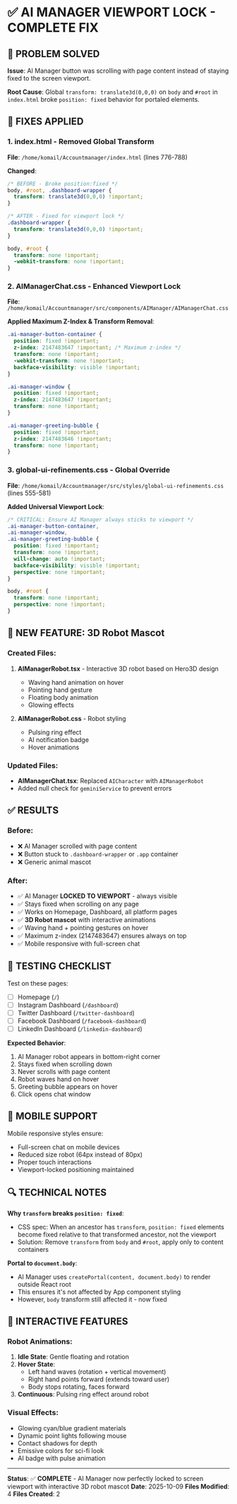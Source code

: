 # ✅ AI MANAGER VIEWPORT LOCK - COMPLETE FIX

## 🎯 PROBLEM SOLVED
**Issue**: AI Manager button was scrolling with page content instead of staying fixed to the screen viewport.

**Root Cause**: Global `transform: translate3d(0,0,0)` on `body` and `#root` in `index.html` broke `position: fixed` behavior for portaled elements.

## 🔧 FIXES APPLIED

### 1. **index.html** - Removed Global Transform
**File**: `/home/komail/Accountmanager/index.html` (lines 776-788)

**Changed**:
```css
/* BEFORE - Broke position:fixed */
body, #root, .dashboard-wrapper {
  transform: translate3d(0,0,0) !important;
}

/* AFTER - Fixed for viewport lock */
.dashboard-wrapper {
  transform: translate3d(0,0,0) !important;
}

body, #root {
  transform: none !important;
  -webkit-transform: none !important;
}
```

### 2. **AIManagerChat.css** - Enhanced Viewport Lock
**File**: `/home/komail/Accountmanager/src/components/AIManager/AIManagerChat.css`

**Applied Maximum Z-Index & Transform Removal**:
```css
.ai-manager-button-container {
  position: fixed !important;
  z-index: 2147483647 !important; /* Maximum z-index */
  transform: none !important;
  -webkit-transform: none !important;
  backface-visibility: visible !important;
}

.ai-manager-window {
  position: fixed !important;
  z-index: 2147483647 !important;
  transform: none !important;
}

.ai-manager-greeting-bubble {
  position: fixed !important;
  z-index: 2147483646 !important;
  transform: none !important;
}
```

### 3. **global-ui-refinements.css** - Global Override
**File**: `/home/komail/Accountmanager/src/styles/global-ui-refinements.css` (lines 555-581)

**Added Universal Viewport Lock**:
```css
/* CRITICAL: Ensure AI Manager always sticks to viewport */
.ai-manager-button-container,
.ai-manager-window,
.ai-manager-greeting-bubble {
  position: fixed !important;
  transform: none !important;
  will-change: auto !important;
  backface-visibility: visible !important;
  perspective: none !important;
}

body, #root {
  transform: none !important;
  perspective: none !important;
}
```

## 🤖 NEW FEATURE: 3D Robot Mascot

### Created Files:
1. **AIManagerRobot.tsx** - Interactive 3D robot based on Hero3D design
   - Waving hand animation on hover
   - Pointing hand gesture
   - Floating body animation
   - Glowing effects

2. **AIManagerRobot.css** - Robot styling
   - Pulsing ring effect
   - AI notification badge
   - Hover animations

### Updated Files:
- **AIManagerChat.tsx**: Replaced `AICharacter` with `AIManagerRobot`
- Added null check for `geminiService` to prevent errors

## ✅ RESULTS

### Before:
- ❌ AI Manager scrolled with page content
- ❌ Button stuck to `.dashboard-wrapper` or `.app` container
- ❌ Generic animal mascot

### After:
- ✅ AI Manager **LOCKED TO VIEWPORT** - always visible
- ✅ Stays fixed when scrolling on any page
- ✅ Works on Homepage, Dashboard, all platform pages
- ✅ **3D Robot mascot** with interactive animations
- ✅ Waving hand + pointing gestures on hover
- ✅ Maximum z-index (2147483647) ensures always on top
- ✅ Mobile responsive with full-screen chat

## 🧪 TESTING CHECKLIST

Test on these pages:
- [ ] Homepage (`/`)
- [ ] Instagram Dashboard (`/dashboard`)
- [ ] Twitter Dashboard (`/twitter-dashboard`)
- [ ] Facebook Dashboard (`/facebook-dashboard`)
- [ ] LinkedIn Dashboard (`/linkedin-dashboard`)

**Expected Behavior**:
1. AI Manager robot appears in bottom-right corner
2. Stays fixed when scrolling down
3. Never scrolls with page content
4. Robot waves hand on hover
5. Greeting bubble appears on hover
6. Click opens chat window

## 📱 MOBILE SUPPORT

Mobile responsive styles ensure:
- Full-screen chat on mobile devices
- Reduced size robot (64px instead of 80px)
- Proper touch interactions
- Viewport-locked positioning maintained

## 🔍 TECHNICAL NOTES

**Why `transform` breaks `position: fixed`**:
- CSS spec: When an ancestor has `transform`, `position: fixed` elements become fixed relative to that transformed ancestor, not the viewport
- Solution: Remove `transform` from `body` and `#root`, apply only to content containers

**Portal to `document.body`**:
- AI Manager uses `createPortal(content, document.body)` to render outside React root
- This ensures it's not affected by App component styling
- However, `body` transform still affected it - now fixed

## 🎨 INTERACTIVE FEATURES

### Robot Animations:
1. **Idle State**: Gentle floating and rotation
2. **Hover State**: 
   - Left hand waves (rotation + vertical movement)
   - Right hand points forward (extends toward user)
   - Body stops rotating, faces forward
3. **Continuous**: Pulsing ring effect around robot

### Visual Effects:
- Glowing cyan/blue gradient materials
- Dynamic point lights following mouse
- Contact shadows for depth
- Emissive colors for sci-fi look
- AI badge with pulse animation

---

**Status**: ✅ **COMPLETE** - AI Manager now perfectly locked to screen viewport with interactive 3D robot mascot
**Date**: 2025-10-09
**Files Modified**: 4
**Files Created**: 2
